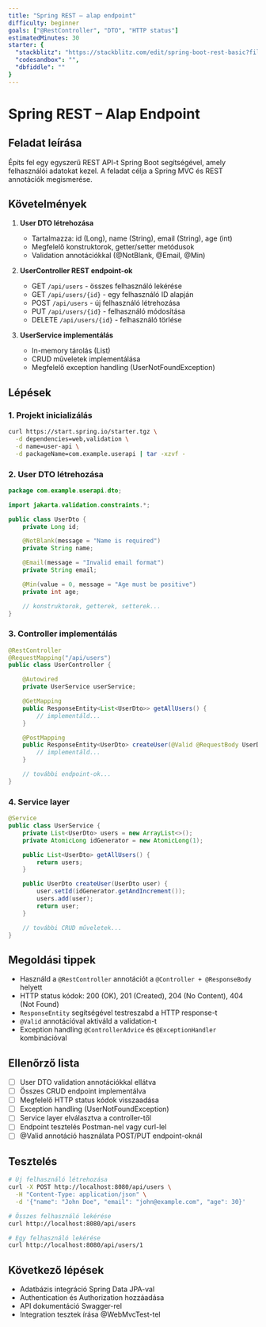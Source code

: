 ```yaml
---
title: "Spring REST – alap endpoint"
difficulty: beginner
goals: ["@RestController", "DTO", "HTTP status"]
estimatedMinutes: 30
starter: {
  "stackblitz": "https://stackblitz.com/edit/spring-boot-rest-basic?file=src/main/java/com/example/demo/UserController.java",
  "codesandbox": "",
  "dbfiddle": ""
}
---
```


# Spring REST – Alap Endpoint

## Feladat leírása

Építs fel egy egyszerű REST API-t Spring Boot segítségével, amely felhasználói adatokat kezel. A feladat célja a Spring MVC és REST annotációk megismerése.

## Követelmények

1. **User DTO létrehozása**
   - Tartalmazza: id (Long), name (String), email (String), age (int)
   - Megfelelő konstruktorok, getter/setter metódusok
   - Validation annotációkkal (@NotBlank, @Email, @Min)

2. **UserController REST endpoint-ok**
   - GET `/api/users` - összes felhasználó lekérése
   - GET `/api/users/{id}` - egy felhasználó ID alapján
   - POST `/api/users` - új felhasználó létrehozása
   - PUT `/api/users/{id}` - felhasználó módosítása
   - DELETE `/api/users/{id}` - felhasználó törlése

3. **UserService implementálás**
   - In-memory tárolás (List<User>)
   - CRUD műveletek implementálása
   - Megfelelő exception handling (UserNotFoundException)

## Lépések

### 1. Projekt inicializálás
```bash
curl https://start.spring.io/starter.tgz \
  -d dependencies=web,validation \
  -d name=user-api \
  -d packageName=com.example.userapi | tar -xzvf -
```

### 2. User DTO létrehozása
```java
package com.example.userapi.dto;

import jakarta.validation.constraints.*;

public class UserDto {
    private Long id;

    @NotBlank(message = "Name is required")
    private String name;

    @Email(message = "Invalid email format")
    private String email;

    @Min(value = 0, message = "Age must be positive")
    private int age;

    // konstruktorok, getterek, setterek...
}
```

### 3. Controller implementálás
```java
@RestController
@RequestMapping("/api/users")
public class UserController {

    @Autowired
    private UserService userService;

    @GetMapping
    public ResponseEntity<List<UserDto>> getAllUsers() {
        // implementáld...
    }

    @PostMapping
    public ResponseEntity<UserDto> createUser(@Valid @RequestBody UserDto user) {
        // implementáld...
    }

    // további endpoint-ok...
}
```

### 4. Service layer
```java
@Service
public class UserService {
    private List<UserDto> users = new ArrayList<>();
    private AtomicLong idGenerator = new AtomicLong(1);

    public List<UserDto> getAllUsers() {
        return users;
    }

    public UserDto createUser(UserDto user) {
        user.setId(idGenerator.getAndIncrement());
        users.add(user);
        return user;
    }

    // további CRUD műveletek...
}
```

## Megoldási tippek

- Használd a `@RestController` annotációt a `@Controller + @ResponseBody` helyett
- HTTP status kódok: 200 (OK), 201 (Created), 204 (No Content), 404 (Not Found)
- `ResponseEntity` segítségével testreszabd a HTTP response-t
- `@Valid` annotációval aktiváld a validation-t
- Exception handling `@ControllerAdvice` és `@ExceptionHandler` kombinációval

## Ellenőrző lista

- [ ] User DTO validation annotációkkal ellátva
- [ ] Összes CRUD endpoint implementálva
- [ ] Megfelelő HTTP status kódok visszaadása
- [ ] Exception handling (UserNotFoundException)
- [ ] Service layer elválasztva a controller-től
- [ ] Endpoint tesztelés Postman-nel vagy curl-lel
- [ ] @Valid annotáció használata POST/PUT endpoint-oknál

## Tesztelés

```bash
# Új felhasználó létrehozása
curl -X POST http://localhost:8080/api/users \
  -H "Content-Type: application/json" \
  -d '{"name": "John Doe", "email": "john@example.com", "age": 30}'

# Összes felhasználó lekérése
curl http://localhost:8080/api/users

# Egy felhasználó lekérése
curl http://localhost:8080/api/users/1
```

## Következő lépések

- Adatbázis integráció Spring Data JPA-val
- Authentication és Authorization hozzáadása
- API dokumentáció Swagger-rel
- Integration tesztek írása @WebMvcTest-tel
